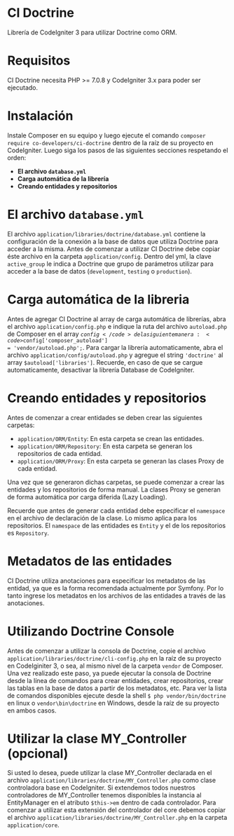 # CI Doctrine
Librería de CodeIgniter 3 para utilizar Doctrine como ORM.

# Requisitos
CI Doctrine necesita PHP >= 7.0.8 y CodeIgniter 3.x para poder ser ejecutado.

# Instalación
Instale Composer en su equipo y luego ejecute el comando <code>composer require co-developers/ci-doctrine</code> dentro de la raíz de su proyecto en CodeIgniter. Luego siga los pasos de las siguientes secciones respetando el orden:
- <strong>El archivo <code>database.yml</code></strong>
- <strong>Carga automática de la librería</strong>
- <strong>Creando entidades y repositorios</strong>

# El archivo <code>database.yml</code>
El archivo <code>application/libraries/doctrine/database.yml</code> contiene la configuración de la conexión a la base de datos que utiliza Doctrine para acceder a la misma. Antes de comenzar a utilizar CI Doctrine debe copiar éste archivo en la carpeta <code>application/config</code>.
Dentro del yml, la clave <code>active_group</code> le indica a Doctrine que grupo de parámetros utilizar para acceder a la base de datos (<code>development</code>, <code>testing</code> o <code>production</code>).

# Carga automática de la libreria
Antes de agregar CI Doctrine al array de carga automática de librerías, abra el archivo <code>application/config.php</code> e indique la ruta del archivo <code>autoload.php</code> de Composer en el array <code>$config</code> de la siguiente manera: <code>$config['composer_autoload'] = 'vendor/autoload.php';</code>.
Para cargar la librería automaticamente, abra el archivo <code>application/config/autoload.php</code> y agregue el string <code>'doctrine'</code> al array <code>$autoload['libraries']</code>. Recuerde, en caso de que se cargue automaticamente, desactivar la librería Database de CodeIgniter.

# Creando entidades y repositorios
Antes de comenzar a crear entidades se deben crear las siguientes carpetas:
- <code>application/ORM/Entity</code>: En esta carpeta se crean las entidades.
- <code>application/ORM/Repository</code>: En esta carpeta se generan los repositorios de cada entidad.
- <code>application/ORM/Proxy</code>: En esta carpeta se generan las clases Proxy de cada entidad.<br>
<p>Una vez que se generaron dichas carpetas, se puede comenzar a crear las entidades y los repositorios de forma manual. La clases Proxy se generan de forma automática por carga diferida (Lazy Loading).</p>
<p>Recuerde que antes de generar cada entidad debe especificar el <code>namespace</code> en el archivo de declaración de la clase. Lo mismo aplica para los repositorios. El <code>namespace</code> de las entidades es <code>Entity</code> y el de los repositorios es <code>Repository</code>.</p>

# Metadatos de las entidades
CI Doctrine utiliza anotaciones para especificar los metadatos de las entidad, ya que es la forma recomendada actualmente por Symfony. Por lo tanto ingrese los metadatos en los archivos de las entidades a través de las anotaciones.

# Utilizando Doctrine Console
Antes de comenzar a utilizar la consola de Doctrine, copie el archivo <code>application/libraries/doctrine/cli-config.php</code> en la raíz de su proyecto en CodeIginiter 3, o sea, al mismo nivel de la carpeta <code>vendor</code> de Composer. Una vez realizado este paso, ya puede ejecutar la consola de Doctrine desde la línea de comandos para crear entidades, crear repositorios, crear las tablas en la base de datos a partir de los metadatos, etc.
Para ver la lista de comandos disponibles ejecute desde la shell <code>$ php vendor/bin/doctrine</code> en linux o <code>vendor\bin\doctrine</code> en Windows, desde la raíz de su proyecto en ambos casos.

# Utilizar la clase MY_Controller (opcional)
Si usted lo desea, puede utilizar la clase MY_Controller declarada en el archivo <code>application/libraries/doctrine/MY_Controller.php</code> como clase controladora base en CodeIgniter. Si extendemos todos nuestros controladores de MY_Controller tenemos disponibles la instancia al EntityManager en el atributo <code>$this->em</code> dentro de cada controlador. Para comenzar a utilizar esta extensión del controlador del core debemos copiar el archivo <code>application/libraries/doctrine/MY_Controller.php</code> en la carpeta <code>application/core</code>.
